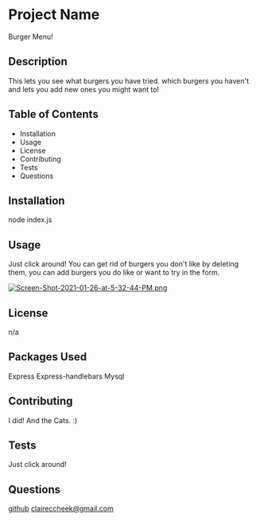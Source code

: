 # Project Name
  Burger Menu!
  
  ## Description
  This lets you see what burgers you have tried. which burgers you haven't and lets you add new ones you might want to!
  
  ## Table of Contents
  
  * Installation
  * Usage
  * License
  * Contributing
  * Tests
  * Questions
  
  ## Installation
  node index.js
  
  ## Usage
  Just click around! You can get rid of burgers you don't like by deleting them, you can add burgers you do like or want to try in the form.

  [![Screen-Shot-2021-01-26-at-5-32-44-PM.png](https://i.postimg.cc/sXLzYXGk/Screen-Shot-2021-01-26-at-5-32-44-PM.png)](https://postimg.cc/phK3xPZC)
  
  ## License
 n/a

 ## Packages Used

  Express
  Express-handlebars
  Mysql
  
  ## Contributing
  I did! And the Cats. :)
  
  ## Tests
  Just click around!
  
  ## Questions
  [github](http://www.github.com/cccheek)
  claireccheek@gmail.com
